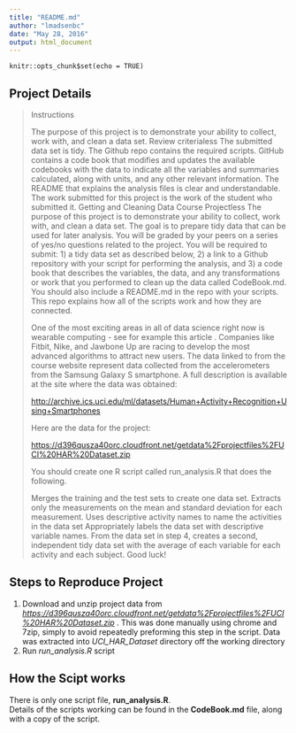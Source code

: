 ```yaml
---
title: "README.md"
author: "lmadsenbc"
date: "May 28, 2016"
output: html_document
---
```


```{r setup, include=FALSE}
knitr::opts_chunk$set(echo = TRUE)
```

## Project Details

>Instructions
>
>The purpose of this project is to demonstrate your ability to collect, work with, and clean a data set.
>Review criterialess 
>The submitted data set is tidy.
>The Github repo contains the required scripts.
>GitHub contains a code book that modifies and updates the available codebooks with the data to indicate all the variables and summaries calculated, along with units, and any other relevant information.
>The README that explains the analysis files is clear and understandable.
>The work submitted for this project is the work of the student who submitted it.
>Getting and Cleaning Data Course Projectless 
>The purpose of this project is to demonstrate your ability to collect, work with, and clean a data set. The goal is to prepare tidy data that can be used for later analysis. You will be graded by your peers on a series of yes/no questions related to the project. You will be required to submit: 1) a tidy data set as described below, 2) a link to a Github repository with your script for performing the analysis, and 3) a code book that describes the variables, the data, and any transformations or work that you performed to clean up the data called CodeBook.md. You should also include a README.md in the repo with your scripts. This repo explains how all of the scripts work and how they are connected.
>
>One of the most exciting areas in all of data science right now is wearable computing - see for example this article . Companies like Fitbit, Nike, and Jawbone Up are racing to develop the most advanced algorithms to attract new users. The data linked to from the course website represent data collected from the accelerometers from the Samsung Galaxy S smartphone. A full description is available at the site where the data was obtained:
>
>http://archive.ics.uci.edu/ml/datasets/Human+Activity+Recognition+Using+Smartphones
>
>Here are the data for the project:
>
>https://d396qusza40orc.cloudfront.net/getdata%2Fprojectfiles%2FUCI%20HAR%20Dataset.zip
>
>You should create one R script called run_analysis.R that does the following.
>
>Merges the training and the test sets to create one data set.
>Extracts only the measurements on the mean and standard deviation for each measurement.
>Uses descriptive activity names to name the activities in the data set
>Appropriately labels the data set with descriptive variable names.
>From the data set in step 4, creates a second, independent tidy data set with the average of each variable for each activity and each subject.
>Good luck!

## Steps to Reproduce Project

1. Download and unzip project data from *https://d396qusza40orc.cloudfront.net/getdata%2Fprojectfiles%2FUCI%20HAR%20Dataset.zip* .  This was done manually using chrome and 7zip, simply to avoid repeatedly preforming this step in the script. Data was extracted into *UCI_HAR_Dataset* directory off the working directory
2. Run *run_analysis.R* script

## How the Scipt works
There is only one script file, **run_analysis.R**.  
Details of the scripts working can be found in the **CodeBook.md** file, along with a copy of the script.

